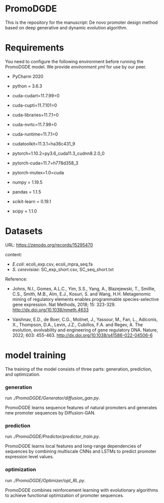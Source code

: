 # PromoDGDE

This is the repository for the manuscript: De novo promoter design method based on deep generative and dynamic evolution algorithm.

# Requirements

You need to configure the following environment before running the PromoDGDE model. 
We  provide *environment.yml* for use by our peer.

* PyCharm 2020

* python = 3.6.3

* cuda-cudart=11.7.99=0

* cuda-cupti=11.7.101=0

* cuda-libraries=11.7.1=0

* cuda-nvrtc=11.7.99=0

* cuda-runtime=11.7.1=0

* cudatoolkit=11.3.1=ha36c431_9

* pytorch=1.10.2=py3.6_cuda11.3_cudnn8.2.0_0

* pytorch-cuda=11.7=h778d358_3

* pytorch-mutex=1.0=cuda

* numpy = 1.19.5

* pandas = 1.1.5

* scikit-learn = 0.19.1

* scipy = 1.1.0

# Datasets
URL: https://zenodo.org/records/15295470

content:
* *E.coli*: ecoli_exp.csv, ecoli_mpra_seq.fa
* *S. cerevisiae*: SC_exp_short.csv, SC_seq_short.txt

Reference: 
* Johns, N.I., Gomes, A.L.C., Yim, S.S., Yang, A., Blazejewski, T., Smillie, C.S., Smith, M.B., Alm, E.J., Kosuri, S. and Wang, H.H. Metagenomic mining of regulatory elements enables programmable species-selective gene expression. Nat Methods, 2018; 15: 323-329. http://dx.doi.org/10.1038/nmeth.4633

* Vaishnav, E.D., de Boer, C.G., Molinet, J., Yassour, M., Fan, L., Adiconis, X., Thompson, D.A., Levin, J.Z., Cubillos, F.A. and Regev, A. The evolution, evolvability and engineering of gene regulatory DNA. Nature, 2022; 603: 455-463. http://dx.doi.org/10.1038/s41586-022-04506-6

# model training

The training of the model consists of three parts: generation, prediction, and optimization.

### generation

run *./PromoDGDE/Generator/diffusion_gan.py*. 

PromoDGDE learns sequence features of natural promoters and generates new promoter sequences by Diffusion-GAN.

### prediction

run *./PromoDGDE/Predictor/predictor_train.py*. 

PromoDGDE learns local features and long-range dependencies of sequences by combining multiscale CNNs and LSTMs to predict promoter expression level values.

### optimization

run *./PromoDGDE/Optimizer/opt_RL.py*. 

PromoDGDE combines reinforcement learning with evolutionary algorithms to achieve functional optimization of promoter sequences.

















